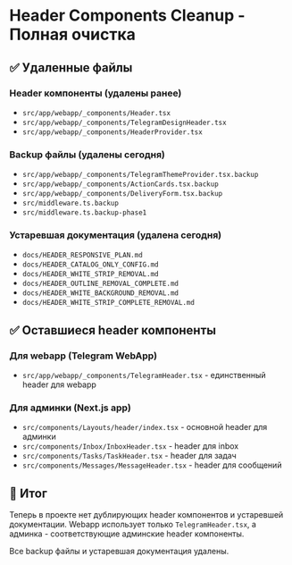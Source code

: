 # Header Components Cleanup - Полная очистка

## ✅ Удаленные файлы

### Header компоненты (удалены ранее)
- `src/app/webapp/_components/Header.tsx` 
- `src/app/webapp/_components/TelegramDesignHeader.tsx`
- `src/app/webapp/_components/HeaderProvider.tsx`

### Backup файлы (удалены сегодня)
- `src/app/webapp/_components/TelegramThemeProvider.tsx.backup`
- `src/app/webapp/_components/ActionCards.tsx.backup`  
- `src/app/webapp/_components/DeliveryForm.tsx.backup`
- `src/middleware.ts.backup`
- `src/middleware.ts.backup-phase1`

### Устаревшая документация (удалена сегодня)
- `docs/HEADER_RESPONSIVE_PLAN.md`
- `docs/HEADER_CATALOG_ONLY_CONFIG.md`
- `docs/HEADER_WHITE_STRIP_REMOVAL.md`
- `docs/HEADER_OUTLINE_REMOVAL_COMPLETE.md`
- `docs/HEADER_WHITE_BACKGROUND_REMOVAL.md`
- `docs/HEADER_WHITE_STRIP_COMPLETE_REMOVAL.md`

## ✅ Оставшиеся header компоненты

### Для webapp (Telegram WebApp)
- `src/app/webapp/_components/TelegramHeader.tsx` - единственный header для webapp

### Для админки (Next.js app)
- `src/components/Layouts/header/index.tsx` - основной header для админки
- `src/components/Inbox/InboxHeader.tsx` - header для inbox
- `src/components/Tasks/TaskHeader.tsx` - header для задач
- `src/components/Messages/MessageHeader.tsx` - header для сообщений

## 🎯 Итог

Теперь в проекте нет дублирующих header компонентов и устаревшей документации. 
Webapp использует только `TelegramHeader.tsx`, а админка - соответствующие админские header компоненты.

Все backup файлы и устаревшая документация удалены. 